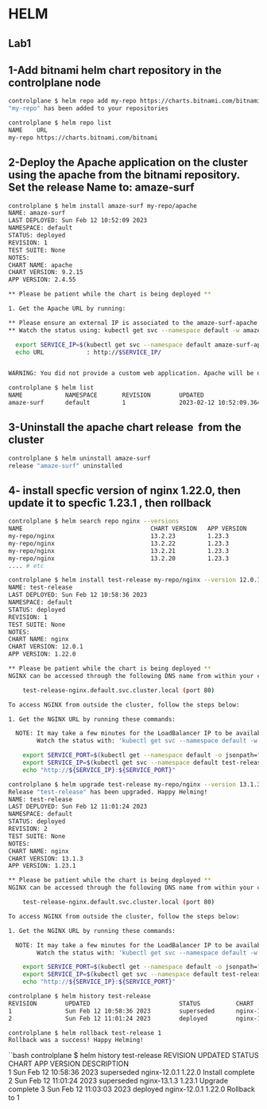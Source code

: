 # HELM

## Lab1

## 1-Add bitnami helm chart repository in the controlplane node

```bash
controlplane $ helm repo add my-repo https://charts.bitnami.com/bitnami
"my-repo" has been added to your repositories
```

```bash
controlplane $ helm repo list
NAME    URL                               
my-repo https://charts.bitnami.com/bitnami
```

## 2-Deploy the Apache application on the cluster using the apache from the bitnami repository. Set the release Name to: amaze-surf

```bash
controlplane $ helm install amaze-surf my-repo/apache
NAME: amaze-surf
LAST DEPLOYED: Sun Feb 12 10:52:09 2023
NAMESPACE: default
STATUS: deployed
REVISION: 1
TEST SUITE: None
NOTES:
CHART NAME: apache
CHART VERSION: 9.2.15
APP VERSION: 2.4.55

** Please be patient while the chart is being deployed **

1. Get the Apache URL by running:

** Please ensure an external IP is associated to the amaze-surf-apache service before proceeding **
** Watch the status using: kubectl get svc --namespace default -w amaze-surf-apache **

  export SERVICE_IP=$(kubectl get svc --namespace default amaze-surf-apache --template "{{ range (index .status.loadBalancer.ingress 0) }}{{ . }}{{ end }}")
  echo URL            : http://$SERVICE_IP/


WARNING: You did not provide a custom web application. Apache will be deployed with a default page. Check the README section "Deploying your custom web application" in https://github.com/bitnami/charts/blob/main/bitnami/apache/README.md#deploying-a-custom-web-application.
```

```bash
controlplane $ helm list
NAME            NAMESPACE       REVISION        UPDATED                                 STATUS          CHART           APP VERSION
amaze-surf      default         1               2023-02-12 10:52:09.364599188 +0000 UTC deployed        apache-9.2.15   2.4.55 
```

## 3-Uninstall the apache chart release  from the cluster

```bash
controlplane $ helm uninstall amaze-surf
release "amaze-surf" uninstalled
```

## 4- install specfic version of nginx 1.22.0, then update it to specfic 1.23.1 , then rollback

```bash
controlplane $ helm search repo nginx --versions
NAME                                    CHART VERSION   APP VERSION     DESCRIPTION                                       
my-repo/nginx                           13.2.23         1.23.3          NGINX Open Source is a web server that can be a...
my-repo/nginx                           13.2.22         1.23.3          NGINX Open Source is a web server that can be a...
my-repo/nginx                           13.2.21         1.23.3          NGINX Open Source is a web server that can be a...
my-repo/nginx                           13.2.20         1.23.3          NGINX Open Source is a web server that can be a...
.... # etc
```

```bash
controlplane $ helm install test-release my-repo/nginx --version 12.0.1
NAME: test-release
LAST DEPLOYED: Sun Feb 12 10:58:36 2023
NAMESPACE: default
STATUS: deployed
REVISION: 1
TEST SUITE: None
NOTES:
CHART NAME: nginx
CHART VERSION: 12.0.1
APP VERSION: 1.22.0

** Please be patient while the chart is being deployed **
NGINX can be accessed through the following DNS name from within your cluster:

    test-release-nginx.default.svc.cluster.local (port 80)

To access NGINX from outside the cluster, follow the steps below:

1. Get the NGINX URL by running these commands:

  NOTE: It may take a few minutes for the LoadBalancer IP to be available.
        Watch the status with: 'kubectl get svc --namespace default -w test-release-nginx'

    export SERVICE_PORT=$(kubectl get --namespace default -o jsonpath="{.spec.ports[0].port}" services test-release-nginx)
    export SERVICE_IP=$(kubectl get svc --namespace default test-release-nginx -o jsonpath='{.status.loadBalancer.ingress[0].ip}')
    echo "http://${SERVICE_IP}:${SERVICE_PORT}"

```

```bash
controlplane $ helm upgrade test-release my-repo/nginx --version 13.1.3
Release "test-release" has been upgraded. Happy Helming!
NAME: test-release
LAST DEPLOYED: Sun Feb 12 11:01:24 2023
NAMESPACE: default
STATUS: deployed
REVISION: 2
TEST SUITE: None
NOTES:
CHART NAME: nginx
CHART VERSION: 13.1.3
APP VERSION: 1.23.1

** Please be patient while the chart is being deployed **
NGINX can be accessed through the following DNS name from within your cluster:

    test-release-nginx.default.svc.cluster.local (port 80)

To access NGINX from outside the cluster, follow the steps below:

1. Get the NGINX URL by running these commands:

  NOTE: It may take a few minutes for the LoadBalancer IP to be available.
        Watch the status with: 'kubectl get svc --namespace default -w test-release-nginx'

    export SERVICE_PORT=$(kubectl get --namespace default -o jsonpath="{.spec.ports[0].port}" services test-release-nginx)
    export SERVICE_IP=$(kubectl get svc --namespace default test-release-nginx -o jsonpath='{.status.loadBalancer.ingress[0].ip}')
    echo "http://${SERVICE_IP}:${SERVICE_PORT}"

```
```bash
controlplane $ helm history test-release   
REVISION        UPDATED                         STATUS          CHART           APP VERSION     DESCRIPTION     
1               Sun Feb 12 10:58:36 2023        superseded      nginx-12.0.1    1.22.0          Install complete
2               Sun Feb 12 11:01:24 2023        deployed        nginx-13.1.3    1.23.1          Upgrade complete
```
```bash
controlplane $ helm rollback test-release 1
Rollback was a success! Happy Helming!
```
``bash
controlplane $ helm history test-release
REVISION        UPDATED                         STATUS          CHART           APP VERSION     DESCRIPTION     
1               Sun Feb 12 10:58:36 2023        superseded      nginx-12.0.1    1.22.0          Install complete
2               Sun Feb 12 11:01:24 2023        superseded      nginx-13.1.3    1.23.1          Upgrade complete
3               Sun Feb 12 11:03:03 2023        deployed        nginx-12.0.1    1.22.0          Rollback to 1  
```
